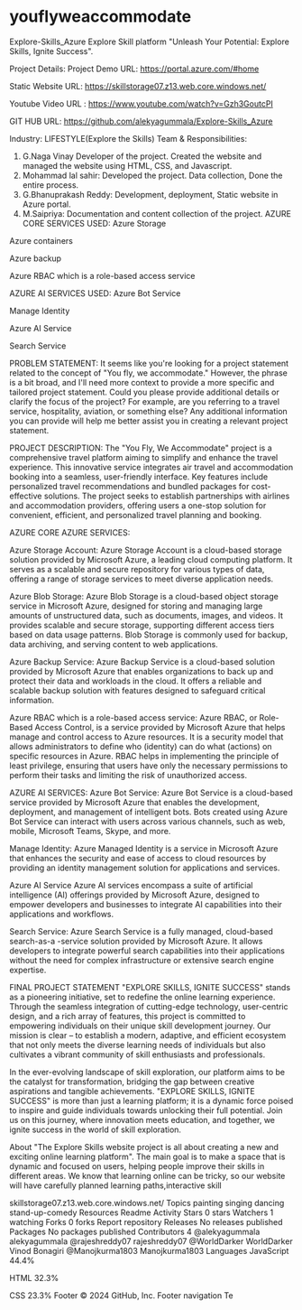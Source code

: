 # youflyweaccommodate
Explore-Skills_Azure
Explore Skill platform
"Unleash Your Potential: Explore Skills, Ignite Success".

Project Details:
Project Demo URL: https://portal.azure.com/#home

Static Website URL: https://skillstorage07.z13.web.core.windows.net/

Youtube Video URL : https://www.youtube.com/watch?v=Gzh3GoutcPI

GIT HUB URL: https://github.com/alekyagummala/Explore-Skills_Azure

Industry: LIFESTYLE(Explore the Skills)
Team & Responsibilities:

1. G.Naga Vinay
Developer of the project. Created the website and managed the website using HTML, CSS, and Javascript.
2. Mohammad lal sahir:
Developed the project. Data collection, Done the entire process.
3. G.Bhanuprakash Reddy:
Development, deployment, Static website in Azure portal.
4. M.Saipriya:
Documentation and content collection of the project.
AZURE CORE SERVICES USED:
Azure Storage

Azure containers

Azure backup

Azure RBAC which is a role-based access service

AZURE AI SERVICES USED:
Azure Bot Service

Manage Identity

Azure AI Service

Search Service

PROBLEM STATEMENT:
It seems like you're looking for a project statement related to the concept of "You fly, we accommodate." However, the phrase is a bit broad, and I'll need more context to provide a more specific and tailored project statement. Could you please provide additional details or clarify the focus of the project? For example, are you referring to a travel service, hospitality, aviation, or something else? Any additional information you can provide will help me better assist you in creating a relevant project statement.

PROJECT DESCRIPTION:
The "You Fly, We Accommodate" project is a comprehensive travel platform aiming to simplify and enhance the travel experience. This innovative service integrates air travel and accommodation booking into a seamless, user-friendly interface. Key features include personalized travel recommendations and bundled packages for cost-effective solutions. The project seeks to establish partnerships with airlines and accommodation providers, offering users a one-stop solution for convenient, efficient, and personalized travel planning and booking.






AZURE CORE AZURE SERVICES:


Azure Storage Account:
Azure Storage Account is a cloud-based storage solution provided by Microsoft Azure, a leading cloud computing platform. It serves as a scalable and secure repository for various types of data, offering a range of storage services to meet diverse application needs.


Azure Blob Storage:
Azure Blob Storage is a cloud-based object storage service in Microsoft Azure, designed for storing and managing large amounts of unstructured data, such as documents, images, and videos. It provides scalable and secure storage, supporting different access tiers based on data usage patterns. Blob Storage is commonly used for backup, data archiving, and serving content to web applications.



Azure Backup Service:
Azure Backup Service is a cloud-based solution provided by Microsoft Azure that enables organizations to back up and protect their data and workloads in the cloud. It offers a reliable and scalable backup solution with features designed to safeguard critical information.



Azure RBAC which is a role-based access service:
Azure RBAC, or Role-Based Access Control, is a service provided by Microsoft Azure that helps manage and control access to Azure resources. It is a security model that allows administrators to define who (identity) can do what (actions) on specific resources in Azure. RBAC helps in implementing the principle of least privilege, ensuring that users have only the necessary permissions to perform their tasks and limiting the risk of unauthorized access.





AZURE AI SERVICES:
Azure Bot Service:
Azure Bot Service is a cloud-based service provided by Microsoft Azure that enables the development, deployment, and management of intelligent bots. Bots created using Azure Bot Service can interact with users across various channels, such as web, mobile, Microsoft Teams, Skype, and more.       

Manage Identity:
Azure Managed Identity is a service in Microsoft Azure that enhances the security and ease of access to cloud resources by providing an identity management solution for applications and services.





Azure AI Service
Azure AI services encompass a suite of artificial intelligence (AI) offerings provided by Microsoft Azure, designed to empower developers and businesses to integrate AI capabilities into their applications and workflows.







Search Service:
Azure Search Service is a fully managed, cloud-based search-as-a -service solution provided by Microsoft Azure. It allows developers to integrate powerful search capabilities into their applications without the need for complex infrastructure or extensive search engine expertise.


FINAL PROJECT STATEMENT
"EXPLORE SKILLS, IGNITE SUCCESS" stands as a pioneering initiative, set to redefine the online learning experience. Through the seamless integration of cutting-edge technology, user-centric design, and a rich array of features, this project is committed to empowering individuals on their unique skill development journey. Our mission is clear – to establish a modern, adaptive, and efficient ecosystem that not only meets the diverse learning needs of individuals but also cultivates a vibrant community of skill enthusiasts and professionals.

In the ever-evolving landscape of skill exploration, our platform aims to be the catalyst for transformation, bridging the gap between creative aspirations and tangible achievements. "EXPLORE SKILLS, IGNITE SUCCESS" is more than just a learning platform; it is a dynamic force poised to inspire and guide individuals towards unlocking their full potential. Join us on this journey, where innovation meets education, and together, we ignite success in the world of skill exploration.      

About
"The Explore Skills website project is all about creating a new and exciting online learning platform". The main goal is to make a space that is dynamic and focused on users, helping people improve their skills in different areas. We know that learning online can be tricky, so our website will have carefully planned learning paths,interactive skill

skillstorage07.z13.web.core.windows.net/
Topics
painting singing dancing stand-up-comedy
Resources
 Readme
 Activity
Stars
 0 stars
Watchers
 1 watching
Forks
 0 forks
Report repository
Releases
No releases published
Packages
No packages published
Contributors
4
@alekyagummala
alekyagummala
@rajeshreddy07
rajeshreddy07
@WorldDarker
WorldDarker Vinod Bonagiri
@Manojkurma1803
Manojkurma1803
Languages
JavaScript
44.4%
 
HTML
32.3%
 
CSS
23.3%
Footer
© 2024 GitHub, Inc.
Footer navigation
Te
